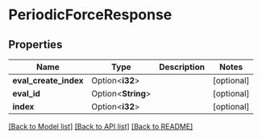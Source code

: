 # PeriodicForceResponse

## Properties

| Name                  | Type               | Description | Notes      |
| --------------------- | ------------------ | ----------- | ---------- |
| **eval_create_index** | Option<**i32**>    |             | [optional] |
| **eval_id**           | Option<**String**> |             | [optional] |
| **index**             | Option<**i32**>    |             | [optional] |

[[Back to Model list]](../README.md#documentation-for-models)
[[Back to API list]](../README.md#documentation-for-api-endpoints)
[[Back to README]](../README.md)
